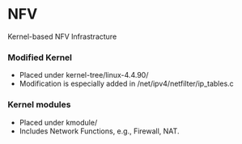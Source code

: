 # NFV
Kernel-based NFV Infrastracture 

### Modified Kernel
 - Placed under kernel-tree/linux-4.4.90/
 - Modification is especially added in /net/ipv4/netfilter/ip_tables.c
  
### Kernel modules
 - Placed under kmodule/
 - Includes Network Functions, e.g., Firewall, NAT. 
  

